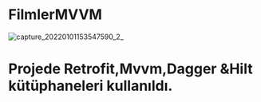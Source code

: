 # FilmlerMVVM

![capture_20220101153547590_2_](https://user-images.githubusercontent.com/56538177/147850765-04b39d29-148d-42d9-a96d-53ae1a36c00d.jpg)

# Projede Retrofit,Mvvm,Dagger &Hilt kütüphaneleri kullanıldı.
